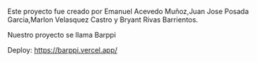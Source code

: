 Este proyecto fue creado por Emanuel Acevedo Muñoz,Juan Jose Posada Garcia,Marlon Velasquez Castro y Bryant Rivas Barrientos.

Nuestro proyecto se llama Barppi

Deploy: https://barppi.vercel.app/

